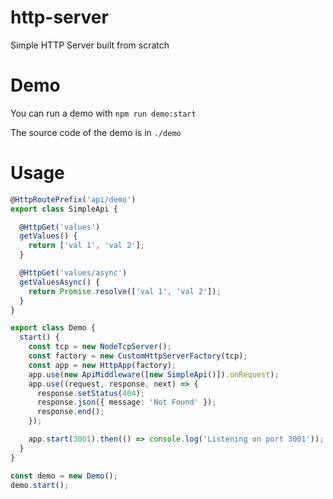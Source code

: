 # http-server
Simple HTTP Server built from scratch

# Demo
You can run a demo with `npm run demo:start`

The source code of the demo is in `./demo`

# Usage
```typescript
@HttpRoutePrefix('api/demo')
export class SimpleApi {

  @HttpGet('values')
  getValues() {
    return ['val 1', 'val 2'];
  }

  @HttpGet('values/async')
  getValuesAsync() {
    return Promise.resolve(['val 1', 'val 2']);
  }
}

export class Demo {
  start() {
    const tcp = new NodeTcpServer();
    const factory = new CustomHttpServerFactory(tcp);
    const app = new HttpApp(factory);
    app.use(new ApiMiddleware([new SimpleApi()]).onRequest);
    app.use((request, response, next) => {
      response.setStatus(404);
      response.json({ message: 'Not Found' });
      response.end();
    });

    app.start(3001).then(() => console.log('Listening on port 3001')); // tslint:disable-line:no-console
  }
}

const demo = new Demo();
demo.start();
```